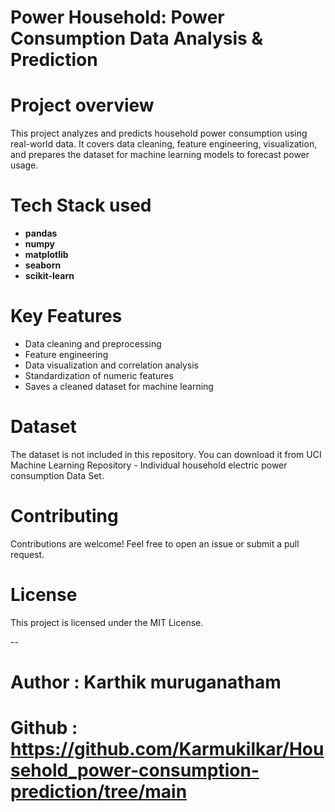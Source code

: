 # Power Household: Power Consumption Data Analysis & Prediction

# Project overview
This project analyzes and predicts household power consumption using real-world data. It covers data cleaning, feature engineering, visualization, and prepares the dataset for machine learning models to forecast power usage.


# Tech Stack used
- **pandas**
- **numpy**
- **matplotlib**
- **seaborn**
- **scikit-learn**


# Key Features
- Data cleaning and preprocessing
- Feature engineering
- Data visualization and correlation analysis
- Standardization of numeric features
- Saves a cleaned dataset for machine learning


# Dataset
The dataset is not included in this repository.
You can download it from UCI Machine Learning Repository - Individual household electric power consumption Data Set.


# Contributing
Contributions are welcome! Feel free to open an issue or submit a pull request.


# License
This project is licensed under the MIT License.

--

# **Author :** Karthik muruganatham
# **Github :** https://github.com/Karmukilkar/Household_power-consumption-prediction/tree/main

